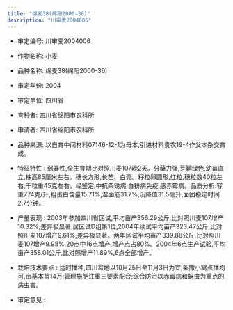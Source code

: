 ```yaml
---
title: "绵麦38(绵阳2000-36)"
description: "川审麦2004006"
---
```

* 审定编号:  川审麦2004006

*  作物名称:  小麦

*  品种名称:  绵麦38(绵阳2000-36)

*  审定年份:  2004

*  审定单位:  四川省

* 育种者:  四川省绵阳市农科所

*  申请者:  四川省绵阳市农科所

*  品种来源:  以自育中间材料07146-12-1为母本,引进材料贵农19-4作父本杂交育成。

*  特征特性 : 
弱春性,全生育期比对照川麦107晚2天。分蘖力强,芽鞘绿色,幼苗直立,株高85厘米左右。穗长方形,长芒、白壳。籽粒卵圆形,红粒,穗粒数40粒左右,千粒重45克左右。经鉴定,中抗条锈病,白粉病免疫,感赤霉病。品质分析:容重774克/升,粗蛋白含量15.71%,湿面筋31.7%,沉降值31.5毫升,面团稳定时间2.7分钟。
 
*  产量表现 : 
2003年参加四川省区试,平均亩产356.29公斤,比对照川麦107增产10.32%,差异极显著,居区试D组第1位,2004年续试平均亩产323.47公斤,比对照川麦107增产9.61%,差异极显著。两年区试平均亩产339.88公斤,比对照川麦107增产9.98%,20点中16点增产,增产点占80%。2004年6点生产试验,平均亩产358.01公斤,比对照增产11.89%,6点全部增产。

*  栽培技术要点 : 
适时播种,四川盆地以10月25日至11月3日为宜,条撒小窝点播均可,亩基本苗14万;管理施肥注重三要素配合;综合防治以赤霉病和蚜虫为重点的病虫害。

*  审定意见 : 

